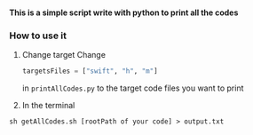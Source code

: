 #### This is a simple script write with python to print all the codes

### How to use it 
1. Change target 
    Change 
    ```python
    targetsFiles = ["swift", "h", "m"]
    ```
    in `printAllCodes.py`
    to the target code files you want to print

2. In the terminal
```shell
sh getAllCodes.sh [rootPath of your code] > output.txt
```
